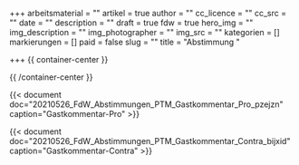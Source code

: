 +++
arbeitsmaterial = ""
artikel = true
author = ""
cc_licence = ""
cc_src = ""
date = ""
description = ""
draft = true
fdw = true
hero_img = ""
img_description = ""
img_photographer = ""
img_src = ""
kategorien = []
markierungen = []
paid = false
slug = ""
title = "Abstimmung "

+++
{{ container-center }}

{{ /container-center }}

{{< document doc="20210526_FdW_Abstimmungen_PTM_Gastkommentar_Pro_pzejzn" caption="Gastkommentar-Pro" >}}

{{< document doc="20210526_FdW_Abstimmungen_PTM_Gastkommentar_Contra_bijxid" caption="Gastkommentar-Contra" >}}